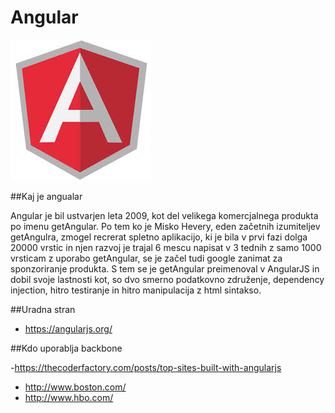 Angular
=======
![alt tag](https://raw.githubusercontent.com/amatelic/zakljucna/master/angular/angular.jpg)


##Kaj je angualar

Angular je bil ustvarjen leta 2009, kot del velikega komercjalnega produkta po imenu getAngular. Po tem ko je Misko Hevery, eden začetnih izumiteljev getAngulra, zmogel recrerat spletno aplikacijo, ki je bila v prvi fazi dolga 20000 vrstic in njen razvoj je trajal 6 mescu  napisat v 3 tednih z samo 1000 vrsticam z uporabo getAngular, se je začel tudi google zanimat za sponzoriranje produkta. S tem se je getAngular preimenoval v AngularJS in dobil svoje lastnosti kot, so  dvo smerno podatkovno združenje, dependency injection, hitro testiranje in hitro manipulacija z html sintakso.

##Uradna stran
- https://angularjs.org/

##Kdo uporablja backbone

-https://thecoderfactory.com/posts/top-sites-built-with-angularjs
- http://www.boston.com/
- http://www.hbo.com/